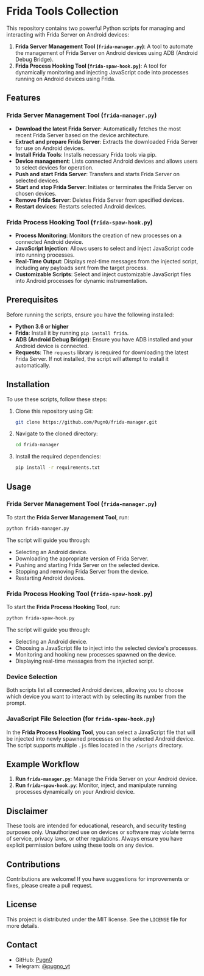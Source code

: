 
# Frida Tools Collection

This repository contains two powerful Python scripts for managing and interacting with Frida Server on Android devices:

1. **Frida Server Management Tool (`frida-manager.py`)**: A tool to automate the management of Frida Server on Android devices using ADB (Android Debug Bridge).
2. **Frida Process Hooking Tool (`frida-spaw-hook.py`)**: A tool for dynamically monitoring and injecting JavaScript code into processes running on Android devices using Frida.

## Features

### Frida Server Management Tool (`frida-manager.py`)

- **Download the latest Frida Server**: Automatically fetches the most recent Frida Server based on the device architecture.
- **Extract and prepare Frida Server**: Extracts the downloaded Frida Server for use on Android devices.
- **Install Frida Tools**: Installs necessary Frida tools via pip.
- **Device management**: Lists connected Android devices and allows users to select devices for operation.
- **Push and start Frida Server**: Transfers and starts Frida Server on selected devices.
- **Start and stop Frida Server**: Initiates or terminates the Frida Server on chosen devices.
- **Remove Frida Server**: Deletes Frida Server from specified devices.
- **Restart devices**: Restarts selected Android devices.

### Frida Process Hooking Tool (`frida-spaw-hook.py`)

- **Process Monitoring**: Monitors the creation of new processes on a connected Android device.
- **JavaScript Injection**: Allows users to select and inject JavaScript code into running processes.
- **Real-Time Output**: Displays real-time messages from the injected script, including any payloads sent from the target process.
- **Customizable Scripts**: Select and inject customizable JavaScript files into Android processes for dynamic instrumentation.

## Prerequisites

Before running the scripts, ensure you have the following installed:

- **Python 3.6 or higher**
- **Frida**: Install it by running `pip install frida`.
- **ADB (Android Debug Bridge)**: Ensure you have ADB installed and your Android device is connected.
- **Requests**: The `requests` library is required for downloading the latest Frida Server. If not installed, the script will attempt to install it automatically.

## Installation

To use these scripts, follow these steps:

1. Clone this repository using Git:
    ```bash
    git clone https://github.com/Pugn0/frida-manager.git
    ```
2. Navigate to the cloned directory:
    ```bash
    cd frida-manager
    ```
3. Install the required dependencies:
    ```bash
    pip install -r requirements.txt
    ```

## Usage

### **Frida Server Management Tool** (`frida-manager.py`)

To start the **Frida Server Management Tool**, run:

```bash
python frida-manager.py
```

The script will guide you through:

- Selecting an Android device.
- Downloading the appropriate version of Frida Server.
- Pushing and starting Frida Server on the selected device.
- Stopping and removing Frida Server from the device.
- Restarting Android devices.

### **Frida Process Hooking Tool** (`frida-spaw-hook.py`)

To start the **Frida Process Hooking Tool**, run:

```bash
python frida-spaw-hook.py
```

The script will guide you through:

- Selecting an Android device.
- Choosing a JavaScript file to inject into the selected device's processes.
- Monitoring and hooking new processes spawned on the device.
- Displaying real-time messages from the injected script.

### Device Selection

Both scripts list all connected Android devices, allowing you to choose which device you want to interact with by selecting its number from the prompt.

### JavaScript File Selection (for `frida-spaw-hook.py`)

In the **Frida Process Hooking Tool**, you can select a JavaScript file that will be injected into newly spawned processes on the selected Android device. The script supports multiple `.js` files located in the `/scripts` directory.

## Example Workflow

1. **Run `frida-manager.py`**: Manage the Frida Server on your Android device.
2. **Run `frida-spaw-hook.py`**: Monitor, inject, and manipulate running processes dynamically on your Android device.

## Disclaimer

These tools are intended for educational, research, and security testing purposes only. Unauthorized use on devices or software may violate terms of service, privacy laws, or other regulations. Always ensure you have explicit permission before using these tools on any device.

## Contributions

Contributions are welcome! If you have suggestions for improvements or fixes, please create a pull request.

## License

This project is distributed under the MIT license. See the `LICENSE` file for more details.

## Contact

- GitHub: [Pugn0](https://github.com/Pugn0)
- Telegram: [@pugno_yt](https://t.me/pugno_yt)
